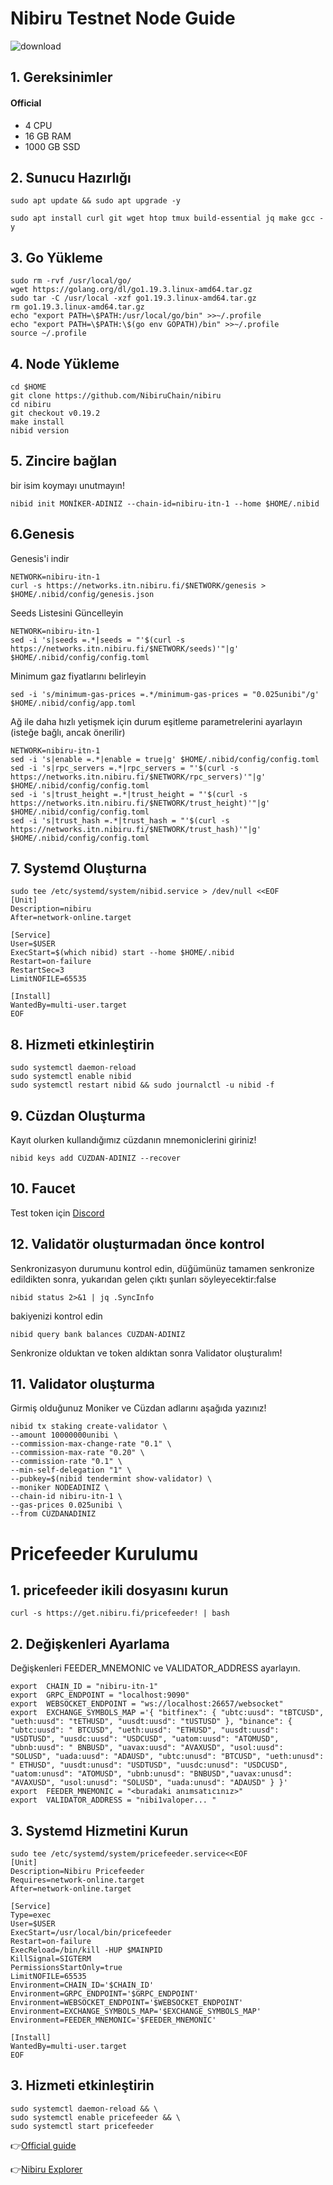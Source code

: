 # Nibiru Testnet Node Guide

![download](https://user-images.githubusercontent.com/82613690/221673641-4b932198-518c-4984-8837-6d79402b5c39.jpg)



## 1. Gereksinimler
#### Official 
- 4 CPU
- 16 GB RAM
- 1000 GB SSD


## 2. Sunucu Hazırlığı
```
sudo apt update && sudo apt upgrade -y

sudo apt install curl git wget htop tmux build-essential jq make gcc -y
```

## 3. Go Yükleme
```
sudo rm -rvf /usr/local/go/
wget https://golang.org/dl/go1.19.3.linux-amd64.tar.gz
sudo tar -C /usr/local -xzf go1.19.3.linux-amd64.tar.gz
rm go1.19.3.linux-amd64.tar.gz
echo "export PATH=\$PATH:/usr/local/go/bin" >>~/.profile
echo "export PATH=\$PATH:\$(go env GOPATH)/bin" >>~/.profile
source ~/.profile
```

## 4. Node Yükleme
```
cd $HOME
git clone https://github.com/NibiruChain/nibiru
cd nibiru
git checkout v0.19.2
make install
nibid version

```


## 5. Zincire bağlan

bir isim koymayı unutmayın!
  
```
nibid init MONİKER-ADINIZ --chain-id=nibiru-itn-1 --home $HOME/.nibid
```

## 6.Genesis 

Genesis'i indir
```
NETWORK=nibiru-itn-1
curl -s https://networks.itn.nibiru.fi/$NETWORK/genesis > $HOME/.nibid/config/genesis.json

```
Seeds Listesini Güncelleyin
```
NETWORK=nibiru-itn-1
sed -i 's|seeds =.*|seeds = "'$(curl -s https://networks.itn.nibiru.fi/$NETWORK/seeds)'"|g' $HOME/.nibid/config/config.toml

```
Minimum gaz fiyatlarını belirleyin
```
sed -i 's/minimum-gas-prices =.*/minimum-gas-prices = "0.025unibi"/g' $HOME/.nibid/config/app.toml

```
Ağ ile daha hızlı yetişmek için durum eşitleme parametrelerini ayarlayın (isteğe bağlı, ancak önerilir)
```
NETWORK=nibiru-itn-1
sed -i 's|enable =.*|enable = true|g' $HOME/.nibid/config/config.toml
sed -i 's|rpc_servers =.*|rpc_servers = "'$(curl -s https://networks.itn.nibiru.fi/$NETWORK/rpc_servers)'"|g' $HOME/.nibid/config/config.toml
sed -i 's|trust_height =.*|trust_height = "'$(curl -s https://networks.itn.nibiru.fi/$NETWORK/trust_height)'"|g' $HOME/.nibid/config/config.toml
sed -i 's|trust_hash =.*|trust_hash = "'$(curl -s https://networks.itn.nibiru.fi/$NETWORK/trust_hash)'"|g' $HOME/.nibid/config/config.toml
```
                                                        
## 7. Systemd Oluşturna
```
sudo tee /etc/systemd/system/nibid.service > /dev/null <<EOF
[Unit]
Description=nibiru
After=network-online.target

[Service]
User=$USER
ExecStart=$(which nibid) start --home $HOME/.nibid
Restart=on-failure
RestartSec=3
LimitNOFILE=65535

[Install]
WantedBy=multi-user.target
EOF
```



## 8. Hizmeti etkinleştirin 

```
sudo systemctl daemon-reload
sudo systemctl enable nibid
sudo systemctl restart nibid && sudo journalctl -u nibid -f
```

## 9. Cüzdan Oluşturma
Kayıt olurken kullandığımız cüzdanın mnemoniclerini giriniz!
```
nibid keys add CÜZDAN-ADINIZ --recover
```


## 10. Faucet
Test token için [Discord](https://discord.gg/nibiru)

## 12. Validatör oluşturmadan önce kontrol

Senkronizasyon durumunu kontrol edin, düğümünüz tamamen senkronize edildikten sonra, yukarıdan gelen çıktı şunları söyleyecektir:false
```
nibid status 2>&1 | jq .SyncInfo

```
bakiyenizi kontrol edin
```
nibid query bank balances CÜZDAN-ADINIZ
```
Senkronize olduktan ve token aldıktan sonra Validator oluşturalım!

## 11. Validator oluşturma
Girmiş olduğunuz Moniker ve Cüzdan adlarını aşağıda yazınız!

```
nibid tx staking create-validator \
--amount 10000000unibi \
--commission-max-change-rate "0.1" \
--commission-max-rate "0.20" \
--commission-rate "0.1" \
--min-self-delegation "1" \
--pubkey=$(nibid tendermint show-validator) \
--moniker NODEADINIZ \
--chain-id nibiru-itn-1 \
--gas-prices 0.025unibi \
--from CÜZDANADINIZ

```
# Pricefeeder Kurulumu

## 1. pricefeeder ikili dosyasını kurun
```
curl -s https://get.nibiru.fi/pricefeeder! | bash

```
## 2. Değişkenleri Ayarlama
Değişkenleri  FEEDER_MNEMONIC ve VALIDATOR_ADDRESS ayarlayın.
```
export  CHAIN_ID = "nibiru-itn-1" 
export  GRPC_ENDPOINT = "localhost:9090" 
export  WEBSOCKET_ENDPOINT = "ws://localhost:26657/websocket" 
export  EXCHANGE_SYMBOLS_MAP ='{ "bitfinex": { "ubtc:uusd": "tBTCUSD", "ueth:uusd": "tETHUSD", "uusdt:uusd": "tUSTUSD" }, "binance": { "ubtc:uusd": " BTCUSD", "ueth:uusd": "ETHUSD", "uusdt:uusd": "USDTUSD", "uusdc:uusd": "USDCUSD", "uatom:uusd": "ATOMUSD", "ubnb:uusd": " BNBUSD", "uavax:uusd": "AVAXUSD", "usol:uusd": "SOLUSD", "uada:uusd": "ADAUSD", "ubtc:unusd": "BTCUSD", "ueth:unusd": " ETHUSD", "uusdt:unusd": "USDTUSD", "uusdc:unusd": "USDCUSD", "uatom:unusd": "ATOMUSD", "ubnb:unusd": "BNBUSD","uavax:unusd": "AVAXUSD", "usol:unusd": "SOLUSD", "uada:unusd": "ADAUSD" } }' 
export  FEEDER_MNEMONIC = "<buradaki anımsatıcınız>" 
export  VALIDATOR_ADDRESS = "nibi1valoper... "

```
## 3. Systemd Hizmetini Kurun
```
sudo tee /etc/systemd/system/pricefeeder.service<<EOF
[Unit]
Description=Nibiru Pricefeeder
Requires=network-online.target
After=network-online.target

[Service]
Type=exec
User=$USER
ExecStart=/usr/local/bin/pricefeeder
Restart=on-failure
ExecReload=/bin/kill -HUP $MAINPID
KillSignal=SIGTERM
PermissionsStartOnly=true
LimitNOFILE=65535
Environment=CHAIN_ID='$CHAIN_ID'
Environment=GRPC_ENDPOINT='$GRPC_ENDPOINT'
Environment=WEBSOCKET_ENDPOINT='$WEBSOCKET_ENDPOINT'
Environment=EXCHANGE_SYMBOLS_MAP='$EXCHANGE_SYMBOLS_MAP'
Environment=FEEDER_MNEMONIC='$FEEDER_MNEMONIC'

[Install]
WantedBy=multi-user.target
EOF

```
## 3. Hizmeti etkinleştirin 

```
sudo systemctl daemon-reload && \
sudo systemctl enable pricefeeder && \
sudo systemctl start pricefeeder
```


👉[Official guide](https://nibiru.fi/docs/run-nodes/validators/pricefeeder.html#)

👉[Nibiru Explorer](https://testnet.itrocket.net/nibiru/staking)
